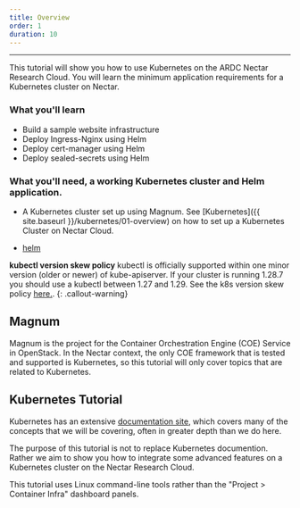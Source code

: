 ```yaml
---
title: Overview
order: 1
duration: 10
---
```


---
This tutorial will show you how to use Kubernetes on the ARDC Nectar Research Cloud. You will
learn the minimum application requirements for a Kubernetes cluster on Nectar.

### What you'll learn

- Build a sample website infrastructure
- Deploy Ingress-Nginx using Helm
- Deploy cert-manager using Helm
- Deploy sealed-secrets using Helm

### What you'll need, a working Kubernetes cluster and Helm application.

- A Kubernetes cluster set up using Magnum. See [Kubernetes]({{ site.baseurl }}/kubernetes/01-overview) on
how to set up a Kubernetes Cluster on Nectar Cloud.

- [helm](https://helm.sh/docs/intro/install/)



**kubectl version skew policy** 
kubectl is officially supported within one minor version (older or newer)
of kube-apiserver. If your cluster is running 1.28.7 you should use a kubectl
between 1.27 and 1.29. See the k8s version skew policy [here.](https://kubernetes.io/releases/version-skew-policy/).
{: .callout-warning}

## Magnum

Magnum is the project for the Container Orchestration Engine (COE) Service in
OpenStack.  In the Nectar context, the only COE framework that is tested and
supported is Kubernetes, so this tutorial will only cover topics that are
related to Kubernetes.


## Kubernetes Tutorial

Kubernetes has an extensive [documentation
site](https://kubernetes.io/docs/concepts/), which covers many of the
concepts that we will be covering, often in greater depth than we do here.

The purpose of this tutorial is not to replace Kubernetes documention.
Rather we aim to show you how to integrate some advanced features on a  Kubernetes cluster on
the Nectar Research Cloud.

This tutorial uses Linux command-line tools rather than the "Project > Container Infra" dashboard panels.
